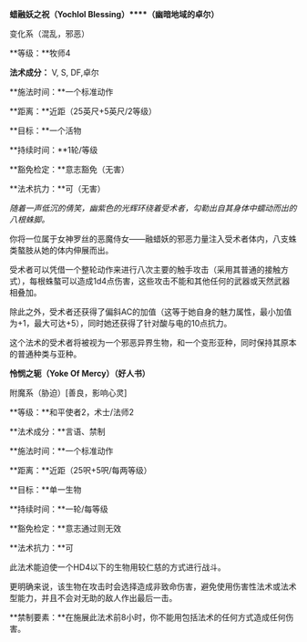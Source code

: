 

**蜡融妖之祝（Yochlol Blessing）****（幽暗地域的卓尔）**

变化系（混乱，邪恶）

**等级：**牧师4

**法术成分：** V, S, DF,卓尔

**施法时间：**一个标准动作

**距离：**近距（25英尺+5英尺/2等级）

**目标：**一个活物

**持续时间：**1轮/等级

**豁免检定：**意志豁免（无害）

**法术抗力：**可（无害）

*随着一声低沉的倩笑，幽紫色的光辉环绕着受术者，勾勒出自其身体中蠕动而出的八根蛛脚。*

你将一位属于女神罗丝的恶魔侍女——融蜡妖的邪恶力量注入受术者体内，八支蛛类螯肢从她的体内伸展而出。

受术者可以凭借一个整轮动作来进行八次主要的触手攻击（采用其普通的接触方式），每根蛛螯可以造成1d4点伤害，这些攻击不能和其他任何的武器或天然武器相叠加。

除此之外，受术者还获得了偏斜AC的加值（这等于她自身的魅力属性，最小加值为+1，最大可达+5），同时她还获得了针对酸与电的10点抗力。

这个法术的受术者将被视为一个邪恶异界生物，和一个变形亚种，同时保持其原本的普通种类与亚种。

 

**怜悯之轭（Yoke Of Mercy）（好人书）**

附魔系（胁迫）[善良，影响心灵]

**等级：**和平使者2，术士/法师2

**法术成分：**言语、禁制

**施法时间：**一个标准动作

**距离：**近距（25呎+5呎/每两等级）

**目标：**单一生物

**持续时间：**一轮/每等级

**豁免检定：**意志通过则无效

**法术抗力：**可

此法术能迫使一个HD4以下的生物用较仁慈的方式进行战斗。

更明确来说，该生物在攻击时会选择造成非致命伤害，避免使用伤害性法术或法术型能力，并且不会对无助的敌人作出最后一击。

**禁制要素：**在施展此法术前8小时，你不能用包括法术的任何方式造成任何伤害。 